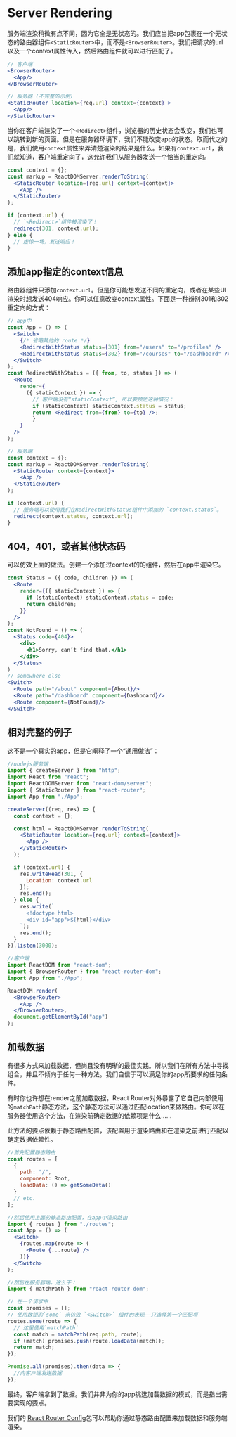 # Server Rendering

服务端渲染稍微有点不同，因为它全是无状态的。我们应当把app包裹在一个无状态的路由器组件`<StaticRouter>`中，而不是`<BrowserRouter>`。我们把请求的url以及一个context属性传入，然后路由组件就可以进行匹配了。

```jsx
// 客户端
<BrowserRouter>
  <App/>
</BrowserRouter>

// 服务器 (不完整的示例)
<StaticRouter location={req.url} context={context} >
  <App/>
</StaticRouter>
```

当你在客户端渲染了一个`<Redirect>`组件，浏览器的历史状态会改变，我们也可以跳转到新的页面。但是在服务器环境下，我们不能改变app的状态。取而代之的是，我们使用`context`属性来弄清楚渲染的结果是什么。如果有`context.url`，我们就知道，客户端重定向了，这允许我们从服务器发送一个恰当的重定向。

```jsx
const context = {};
const markup = ReactDOMServer.renderToString(
  <StaticRouter location={req.url} context={context}>
    <App />
  </StaticRouter>
);

if (context.url) {
  // `<Redirect>`组件被渲染了！
  redirect(301, context.url);
} else {
  // 虚惊一场，发送响应！
}
```

## 添加app指定的context信息

路由器组件只添加`context.url`。但是你可能想发送不同的重定向，或者在某些UI渲染时想发送404响应。你可以任意改变context属性。下面是一种辨别301和302重定向的方式：

```jsx
// app中
const App = () => (
  <Switch>
    {/* 省略其他的 route */}
    <RedirectWithStatus status={301} from="/users" to="/profiles" />
    <RedirectWithStatus status={302} from="/courses" to="/dashboard" />
  </Switch>
);
const RedirectWithStatus = ({ from, to, status }) => (
  <Route
    render={
      ({ staticContext }) => {
        // 客户端没有“staticContext”, 所以要预防这种情况：
        if (staticContext) staticContext.status = status;
        return <Redirect from={from} to={to} />;
    	}
    }
  />
);

// 服务端
const context = {};
const markup = ReactDOMServer.renderToString(
  <StaticRouter context={context}>
    <App />
  </StaticRouter>
);

if (context.url) {
  // 服务端可以使用我们在RedirectWithStatus组件中添加的 `context.status`。
  redirect(context.status, context.url);
}
```

## 404，401，或者其他状态码

可以仿效上面的做法。创建一个添加过context的的组件，然后在app中渲染它。

```jsx
const Status = ({ code, children }) => (
  <Route
    render={({ staticContext }) => {
      if (staticContext) staticContext.status = code;
      return children;
    }}
  />
);
const NotFound = () => (
  <Status code={404}>
    <div>
      <h1>Sorry, can’t find that.</h1>
    </div>
  </Status>
)
// somewhere else
<Switch>
  <Route path="/about" component={About}/>
  <Route path="/dashboard" component={Dashboard}/>
  <Route component={NotFound}/>
</Switch>
```

## 相对完整的例子

这不是一个真实的app，但是它阐释了一个“通用做法”：

```jsx
//nodejs服务端
import { createServer } from "http";
import React from "react";
import ReactDOMServer from "react-dom/server";
import { StaticRouter } from "react-router";
import App from "./App";

createServer((req, res) => {
  const context = {};

  const html = ReactDOMServer.renderToString(
    <StaticRouter location={req.url} context={context}>
      <App />
    </StaticRouter>
  );

  if (context.url) {
    res.writeHead(301, {
      Location: context.url
    });
    res.end();
  } else {
    res.write(`
      <!doctype html>
      <div id="app">${html}</div>
    `);
    res.end();
  }
}).listen(3000);

//客户端
import ReactDOM from "react-dom";
import { BrowserRouter } from "react-router-dom";
import App from "./App";

ReactDOM.render(
  <BrowserRouter>
    <App />
  </BrowserRouter>,
  document.getElementById("app")
);
```



## 加载数据

有很多方式来加载数据，但尚且没有明晰的最佳实践。所以我们在所有方法中寻找组合，并且不倾向于任何一种方法。我们自信于可以满足你的app所要求的任何条件。

有时你也许想在render之前加载数据，React Router对外暴露了它自己内部使用的`matchPath`静态方法，这个静态方法可以通过匹配location来做路由。你可以在服务器使用这个方法，在渲染前确定数据的依赖项是什么……

此方法的要点依赖于静态路由配置，该配置用于渲染路由和在渲染之前进行匹配以确定数据依赖性。

```js
//首先配置静态路由
const routes = [
  {
    path: "/",
    component: Root,
    loadData: () => getSomeData()
  }
  // etc.
];
```

```jsx
//然后使用上面的静态路由配置，在app中渲染路由
import { routes } from "./routes";
const App = () => (
  <Switch>
    {routes.map(route => (
      <Route {...route} />
    ))}
  </Switch>
);
```

```js
//然后在服务器端，这么干：
import { matchPath } from "react-router-dom";

// 在一个请求中
const promises = [];
// 使用数组的`some` 来仿效 `<Switch>` 组件的表现——只选择第一个匹配项
routes.some(route => {
  // 这里使用`matchPath`
  const match = matchPath(req.path, route);
  if (match) promises.push(route.loadData(match));
  return match;
});

Promise.all(promises).then(data => {
  //向客户端发送数据
});
```

最终，客户端拿到了数据。我们并非为你的app挑选加载数据的模式，而是指出需要实现的要点。

我们的 [React Router Config](https://github.com/ReactTraining/react-router/tree/master/packages/react-router-config)包可以帮助你通过静态路由配置来加载数据和服务端渲染。